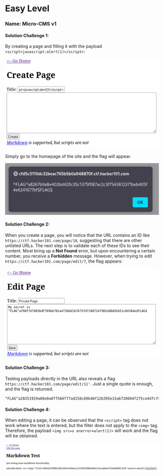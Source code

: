 # Easy Level

### Name: Micro-CMS v1
#### Solution Challenge 1: 

By creating a page and filling it with the payload `<script>javascript:alert(1)</script>`:

![image info](./img/img1.png)

Simply go to the homepage of the site and the flag will appear.

![image info](./img/img2.png)

#### Solution Challenge 2: 

When you create a page, you will notice that the URL contains an ID like `https://ctf.hacker101.com/page/10`, suggesting that there are other unlisted URLs. The next step is to validate each of these IDs to see their content. Most bring up a **Not Found** error, but upon encountering a certain number, you receive a **Forbidden** message. However, when trying to edit `https://ctf.hacker101.com/page/edit/7`, the flag appears:

![image info](./img/img3.png)

#### Solution Challenge 3:

Testing payloads directly in the URL also reveals a flag `https://ctf.hacker101.com/page/edit/11'`. Just a single quote is enough, and the flag is returned.

```
^FLAG^a20251929a86e0a07f566f77ad158c69b48f12b395e15a6720694f275ce4dfcf$FLAG$
```

#### Solution Challenge 4:

When editing a page, it can be observed that the `<script>` tag does not work where the text is entered, but the filter does not apply to the `<img>` tag. Therefore, the payload `<img src=x onerror=alert(1)>` will work and the flag will be obtained.

![image info](./img/img4.png)